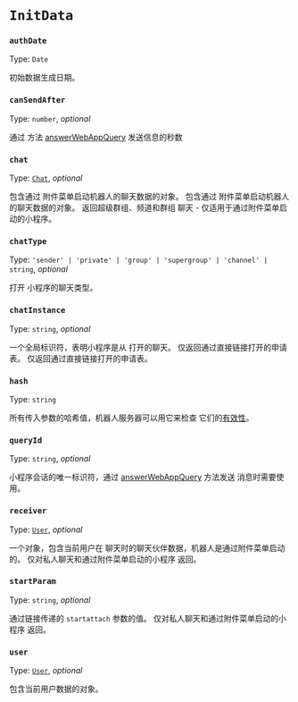 # `InitData`

### `authDate`

Type: `Date`

初始数据生成日期。

### `canSendAfter`

Type: `number`, _optional_

通过
方法 [answerWebAppQuery](https://core.telegram.org/bots/api#answerwebappquery) 发送信息的秒数

### `chat`

Type: [`Chat`](chat.md), _optional_

包含通过
附件菜单启动机器人的聊天数据的对象。 包含通过
附件菜单启动机器人的聊天数据的对象。 返回超级群组、频道和群组
聊天 - 仅适用于通过附件菜单启动的小程序。

### `chatType`

Type: `'sender' | 'private' | 'group' | 'supergroup' | 'channel' | string`, _optional_

打开 小程序的聊天类型。

### `chatInstance`

Type: `string`, _optional_

一个全局标识符，表明小程序是从
打开的聊天。 仅返回通过直接链接打开的申请表。 仅返回通过直接链接打开的申请表。

### `hash`

Type: `string`

所有传入参数的哈希值，机器人服务器可以用它来检查
它们的[有效性](https://core.telegram.org/bots/webapps#validating-data-received-via-the-web-app)。

### `queryId`

Type: `string`, _optional_

小程序会话的唯一标识符，通过 [answerWebAppQuery](https://core.telegram.org/bots/api#answerwebappquery) 方法发送
消息时需要使用。

### `receiver`

Type: [`User`](user.md), _optional_

一个对象，包含当前用户在
聊天时的聊天伙伴数据，机器人是通过附件菜单启动的。
仅对私人聊天和通过附件菜单启动的小程序
返回。

### `startParam`

Type: `string`, _optional_

通过链接传递的 `startattach` 参数的值。  仅对私人聊天和通过附件菜单启动的小程序
返回。

### `user`

Type: [`User`](user.md), _optional_

包含当前用户数据的对象。
